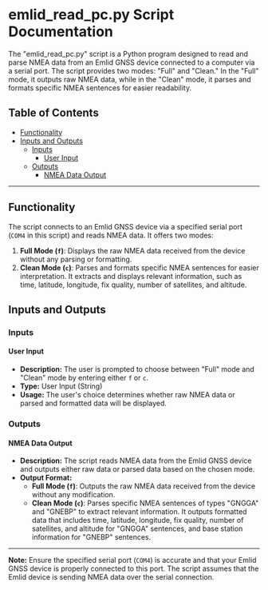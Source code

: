 # emlid_read_pc.py Script Documentation

The "emlid_read_pc.py" script is a Python program designed to read and parse NMEA data from an Emlid GNSS device connected to a computer via a serial port. The script provides two modes: "Full" and "Clean." In the "Full" mode, it outputs raw NMEA data, while in the "Clean" mode, it parses and formats specific NMEA sentences for easier readability.

## Table of Contents

- [Functionality](#functionality)
- [Inputs and Outputs](#inputs-and-outputs)
  - [Inputs](#inputs)
    - [User Input](#user-input)
  - [Outputs](#outputs)
    - [NMEA Data Output](#nmea-data-output)

---

## Functionality

The script connects to an Emlid GNSS device via a specified serial port (`COM4` in this script) and reads NMEA data. It offers two modes:

1. **Full Mode (`f`)**: Displays the raw NMEA data received from the device without any parsing or formatting.
2. **Clean Mode (`c`)**: Parses and formats specific NMEA sentences for easier interpretation. It extracts and displays relevant information, such as time, latitude, longitude, fix quality, number of satellites, and altitude.

## Inputs and Outputs

### Inputs

#### User Input

- **Description:** The user is prompted to choose between "Full" mode and "Clean" mode by entering either `f` or `c`.
- **Type:** User Input (String)
- **Usage:** The user's choice determines whether raw NMEA data or parsed and formatted data will be displayed.

### Outputs

#### NMEA Data Output

- **Description:** The script reads NMEA data from the Emlid GNSS device and outputs either raw data or parsed data based on the chosen mode.
- **Output Format:**
  - **Full Mode (`f`)**: Outputs the raw NMEA data received from the device without any modification.
  - **Clean Mode (`c`)**: Parses specific NMEA sentences of types "GNGGA" and "GNEBP" to extract relevant information. It outputs formatted data that includes time, latitude, longitude, fix quality, number of satellites, and altitude for "GNGGA" sentences, and base station information for "GNEBP" sentences.

---

**Note:** Ensure the specified serial port (`COM4`) is accurate and that your Emlid GNSS device is properly connected to this port. The script assumes that the Emlid device is sending NMEA data over the serial connection.
